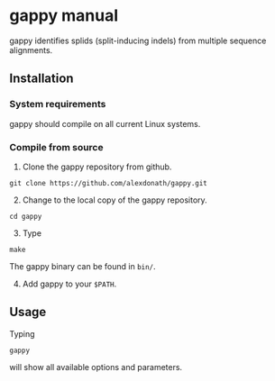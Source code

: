 # gappy manual

gappy identifies splids (split-inducing indels) from multiple sequence alignments.

## Installation

### System requirements

gappy should compile on all current Linux systems.

### Compile from source

1. Clone the gappy repository from github.
```
git clone https://github.com/alexdonath/gappy.git
```
2. Change to the local copy of the gappy repository.
```
cd gappy
```
3. Type
```
make
```
The gappy binary can be found in `bin/`.

4. Add gappy to your `$PATH`.

## Usage

Typing
```
gappy
```

will show all available options and parameters.